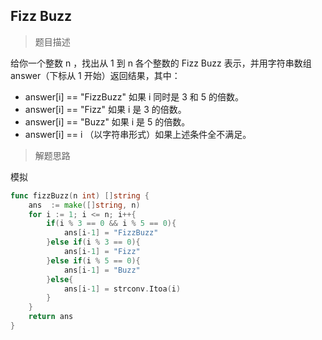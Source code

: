 ## Fizz Buzz

> 题目描述

给你一个整数 n ，找出从 1 到 n 各个整数的 Fizz Buzz 表示，并用字符串数组 answer（下标从 1 开始）返回结果，其中：

- answer[i] == "FizzBuzz" 如果 i 同时是 3 和 5 的倍数。
- answer[i] == "Fizz" 如果 i 是 3 的倍数。
- answer[i] == "Buzz" 如果 i 是 5 的倍数。
- answer[i] == i （以字符串形式）如果上述条件全不满足。

> 解题思路

模拟

```go
func fizzBuzz(n int) []string {
    ans  := make([]string, n)
    for i := 1; i <= n; i++{
        if(i % 3 == 0 && i % 5 == 0){
            ans[i-1] = "FizzBuzz"
        }else if(i % 3 == 0){
            ans[i-1] = "Fizz"
        }else if(i % 5 == 0){
            ans[i-1] = "Buzz"
        }else{
            ans[i-1] = strconv.Itoa(i)
        }
    }
    return ans
}
```

